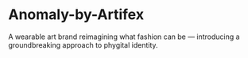 # Anomaly-by-Artifex
A wearable art brand reimagining what fashion can be — introducing a groundbreaking approach to phygital identity.
